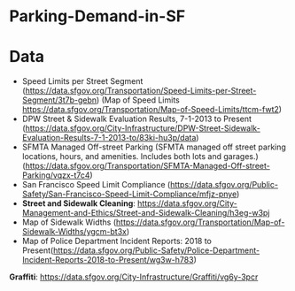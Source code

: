 # Parking-Demand-in-SF

# Data

 - Speed Limits per Street Segment (https://data.sfgov.org/Transportation/Speed-Limits-per-Street-Segment/3t7b-gebn) (Map of Speed Limits https://data.sfgov.org/Transportation/Map-of-Speed-Limits/ttcm-fwt2)
 - DPW Street & Sidewalk Evaluation Results, 7-1-2013 to Present (https://data.sfgov.org/City-Infrastructure/DPW-Street-Sidewalk-Evaluation-Results-7-1-2013-to/83ki-hu3p/data)
 - SFMTA Managed Off-street Parking (SFMTA managed off street parking locations, hours, and amenities. Includes both lots and garages.) (https://data.sfgov.org/Transportation/SFMTA-Managed-Off-street-Parking/vqzx-t7c4)
 - San Francisco Speed Limit Compliance (https://data.sfgov.org/Public-Safety/San-Francisco-Speed-Limit-Compliance/mfjz-pnye)
 - **Street and Sidewalk Cleaning**: https://data.sfgov.org/City-Management-and-Ethics/Street-and-Sidewalk-Cleaning/h3eg-w3pj
 - Map of Sidewalk Widths (https://data.sfgov.org/Transportation/Map-of-Sidewalk-Widths/ygcm-bt3x)
 - Map of Police Department Incident Reports: 2018 to Present(https://data.sfgov.org/Public-Safety/Police-Department-Incident-Reports-2018-to-Present/wg3w-h783) 


**Graffiti**: https://data.sfgov.org/City-Infrastructure/Graffiti/vg6y-3pcr
